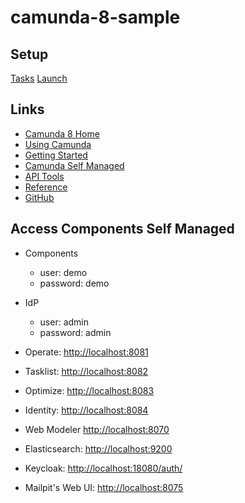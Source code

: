# camunda-8-sample

## Setup

[Tasks](.vscode/tasks.json)
[Launch](.vscode/launch.json)

## Links

- [Camunda 8 Home](https://docs.camunda.io/)
- [Using Camunda](https://docs.camunda.io/docs/components/)
- [Getting Started](https://docs.camunda.io/docs/guides/)
- [Camunda Self Managed](https://docs.camunda.io/docs/self-managed/about-self-managed/)
- [API Tools](https://docs.camunda.io/docs/apis-tools/working-with-apis-tools/)
- [Reference](https://docs.camunda.io/docs/reference/)
- [GitHub](https://github.com/camunda/)

## Access Components Self Managed

- Components
  - user: demo
  - password: demo
- IdP
  - user: admin
  - password: admin

- Operate: <http://localhost:8081>
- Tasklist: <http://localhost:8082>
- Optimize: <http://localhost:8083>
- Identity: <http://localhost:8084>
- Web Modeler <http://localhost:8070>
- Elasticsearch: <http://localhost:9200>
- Keycloak: <http://localhost:18080/auth/>
- Mailpit's Web UI: <http://localhost:8075>
